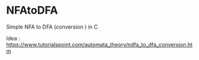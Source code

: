 # NFAtoDFA
Simple NFA to DFA (conversion ) in C

Idea :
https://www.tutorialspoint.com/automata_theory/ndfa_to_dfa_conversion.htm
